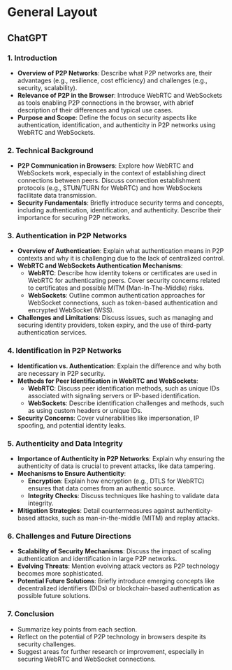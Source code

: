 # General Layout

## ChatGPT

### 1. **Introduction**

- **Overview of P2P Networks**: Describe what P2P networks are, their advantages (e.g., resilience, cost efficiency) and challenges (e.g., security, scalability).
- **Relevance of P2P in the Browser**: Introduce WebRTC and WebSockets as tools enabling P2P connections in the browser, with abrief description of their differences and typical use cases.
- **Purpose and Scope**: Define the focus on security aspects like authentication, identification, and authenticity in P2P networks using WebRTC and WebSockets.

### 2. **Technical Background**

- **P2P Communication in Browsers**: Explore how WebRTC and WebSockets work, especially in the context of establishing direct connections between peers. Discuss connection establishment protocols (e.g., STUN/TURN for WebRTC) and how WebSockets facilitate data transmission.
- **Security Fundamentals**: Briefly introduce security terms and concepts, including authentication, identification, and authenticity. Describe their importance for securing P2P networks.

### 3. **Authentication in P2P Networks**

- **Overview of Authentication**: Explain what authentication means in P2P contexts and why it is challenging due to the lack of centralized control.
- **WebRTC and WebSockets Authentication Mechanisms**:
  - **WebRTC**: Describe how identity tokens or certificates are used in WebRTC for authenticating peers. Cover security concerns related to certificates and possible MITM (Man-In-The-Middle) risks.
  - **WebSockets**: Outline common authentication approaches for WebSocket connections, such as token-based authentication and encrypted WebSocket (WSS).
- **Challenges and Limitations**: Discuss issues, such as managing and securing identity providers, token expiry, and the use of third-party authentication services.

### 4. **Identification in P2P Networks**

- **Identification vs. Authentication**: Explain the difference and why both are necessary in P2P security.
- **Methods for Peer Identification in WebRTC and WebSockets**:
  - **WebRTC**: Discuss peer identification methods, such as unique IDs associated with signaling servers or IP-based identification.
  - **WebSockets**: Describe identification challenges and methods, such as using custom headers or unique IDs.
- **Security Concerns**: Cover vulnerabilities like impersonation, IP spoofing, and potential identity leaks.

### 5. **Authenticity and Data Integrity**

- **Importance of Authenticity in P2P Networks**: Explain why ensuring the authenticity of data is crucial to prevent attacks, like data tampering.
- **Mechanisms to Ensure Authenticity**:
  - **Encryption**: Explain how encryption (e.g., DTLS for WebRTC) ensures that data comes from an authentic source.
  - **Integrity Checks**: Discuss techniques like hashing to validate data integrity.
- **Mitigation Strategies**: Detail countermeasures against authenticity-based attacks, such as man-in-the-middle (MITM) and replay attacks.

### 6. **Challenges and Future Directions**

- **Scalability of Security Mechanisms**: Discuss the impact of scaling authentication and identification in large P2P networks.
- **Evolving Threats**: Mention evolving attack vectors as P2P technology becomes more sophisticated.
- **Potential Future Solutions**: Briefly introduce emerging concepts like decentralized identifiers (DIDs) or blockchain-based authentication as possible future solutions.

### 7. **Conclusion**

- Summarize key points from each section.
- Reflect on the potential of P2P technology in browsers despite its security challenges.
- Suggest areas for further research or improvement, especially in securing WebRTC and WebSocket connections.